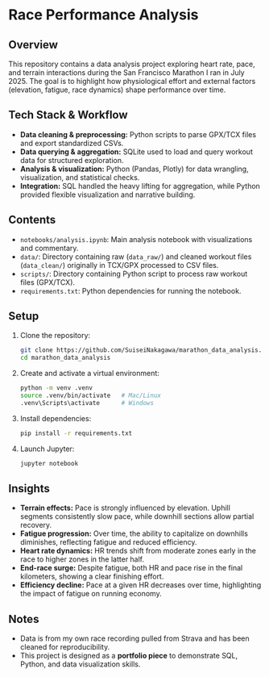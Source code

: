# Race Performance Analysis

## Overview
This repository contains a data analysis project exploring heart rate, pace, and terrain interactions during the San Francisco Marathon I ran in July 2025. The goal is to highlight how physiological effort and external factors (elevation, fatigue, race dynamics) shape performance over time.

## Tech Stack & Workflow
- **Data cleaning & preprocessing:** Python scripts to parse GPX/TCX files and export standardized CSVs.  
- **Data querying & aggregation:** SQLite used to load and query workout data for structured exploration.  
- **Analysis & visualization:** Python (Pandas, Plotly) for data wrangling, visualization, and statistical checks.  
- **Integration:** SQL handled the heavy lifting for aggregation, while Python provided flexible visualization and narrative building.  

## Contents
- `notebooks/analysis.ipynb`: Main analysis notebook with visualizations and commentary.
- `data/`: Directory containing raw (`data_raw/`) and cleaned workout files (`data_clean/`) originally in TCX/GPX processed to CSV files.
- `scripts/`: Directory containing Python script to process raw workout files (GPX/TCX).
- `requirements.txt`: Python dependencies for running the notebook.

## Setup
1. Clone the repository:
   ```bash
   git clone https://github.com/SuiseiNakagawa/marathon_data_analysis.git
   cd marathon_data_analysis

2. Create and activate a virtual environment:
   ```bash
   python -m venv .venv
   source .venv/bin/activate   # Mac/Linux
   .venv\Scripts\activate      # Windows
   
 3. Install dependencies:
    ```bash
    pip install -r requirements.txt
    
 4. Launch Jupyter:
    ```bash
    jupyter notebook

## Insights
- **Terrain effects:** Pace is strongly influenced by elevation. Uphill segments consistently slow pace, while downhill sections allow partial recovery.  
- **Fatigue progression:** Over time, the ability to capitalize on downhills diminishes, reflecting fatigue and reduced efficiency.  
- **Heart rate dynamics:** HR trends shift from moderate zones early in the race to higher zones in the latter half.  
- **End-race surge:** Despite fatigue, both HR and pace rise in the final kilometers, showing a clear finishing effort.  
- **Efficiency decline:** Pace at a given HR decreases over time, highlighting the impact of fatigue on running economy.  

## Notes
- Data is from my own race recording pulled from Strava and has been cleaned for reproducibility.  
- This project is designed as a **portfolio piece** to demonstrate SQL, Python, and data visualization skills.  


